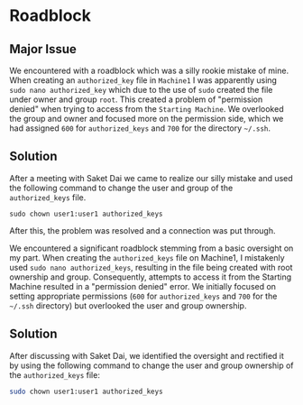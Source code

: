 # Roadblock 
## Major Issue
 We encountered with a roadblock which was a silly rookie mistake of mine. When creating an `authorized_key` file in `Machine1` I was apparently using `sudo nano authorized_key` which due to the use of `sudo` created the file under owner and group `root`. This created a problem of "permission denied" when trying to access from the `Starting Machine`. We overlooked the group and owner and focused more on the permission side, which we had assigned `600` for `authorized_keys` and `700` for the directory `~/.ssh`. 

## Solution
After a meeting with Saket Dai we came to realize our silly mistake and used the following command to change the user and group of the `authorized_keys` file.

    sudo chown user1:user1 authorized_keys

After this, the problem was resolved and a connection was put through.

We encountered a significant roadblock stemming from a basic oversight on my part. When creating the `authorized_keys` file on Machine1, I mistakenly used `sudo nano authorized_keys`, resulting in the file being created with root ownership and group. Consequently, attempts to access it from the Starting Machine resulted in a "permission denied" error. We initially focused on setting appropriate permissions (`600` for `authorized_keys` and `700` for the `~/.ssh` directory) but overlooked the user and group ownership.

## Solution

After discussing with Saket Dai, we identified the oversight and rectified it by using the following command to change the user and group ownership of the `authorized_keys` file:

```bash
sudo chown user1:user1 authorized_keys

